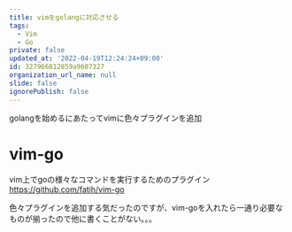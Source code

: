 ```yaml
---
title: vimをgolangに対応させる
tags:
  - Vim
  - Go
private: false
updated_at: '2022-04-19T12:24:24+09:00'
id: 327966812859a9607327
organization_url_name: null
slide: false
ignorePublish: false
---
```

golangを始めるにあたってvimに色々プラグインを追加

# vim-go
vim上でgoの様々なコマンドを実行するためのプラグイン
https://github.com/fatih/vim-go

色々プラグインを追加する気だったのですが、vim-goを入れたら一通り必要なものが揃ったので他に書くことがない。。。
